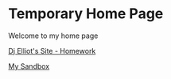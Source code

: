 <doctype html>
<html lang="en">

<head>
<meta charset='utf-8'>
<title> Home</title>
</head>
<body>
<h1>Temporary Home Page</h1>
<p> Welcome to my home page</p>
<p><a href="https://delliot3.github.io/homework/designprincipleassessment.html" target="_blank">Dj Elliot's Site - Homework</a></p>
<p><a href="../sandbox/html-css.html" target="_blank">My Sandbox</a></p>
</body>
</html>
